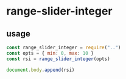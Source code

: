 # range-slider-integer

## usage

```js
const range_slider_integer = require("..")
const opts = { min: 0, max: 10 }
const rsi = range_slider_integer(opts)

document.body.append(rsi)
```
